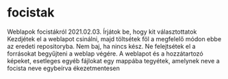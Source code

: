 # focistak
Weblapok focistákról
2021.02.03.
Írjátok be, hogy kit választottatok
Kezdjétek el a weblapot csinálni, majd töltsétek föl a megfelelő módon ebbe az eredeti repositoryba.
Nem baj, ha nincs kész.
Ne felejtsétek el a forrásokat begyűjteni a weblap végére.
A weblapot és a hozzátartozó képeket, esetleges egyéb fájlokat egy mappába tegyétek, amelynek neve a focista neve egybeírva ékezetmentesen
